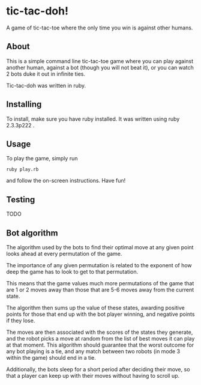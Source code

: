 # tic-tac-doh!

A game of tic-tac-toe where the only time you win is against other humans.

## About

This is a simple command line tic-tac-toe game where you can play against another human, against a bot (though you will not beat it), or you can watch 2 bots duke it out in infinite ties.

Tic-tac-doh was written in ruby.

## Installing

To install, make sure you have ruby installed. It was written using ruby 2.3.3p222  . 

## Usage

To play the game, simply run

```
ruby play.rb
```

and follow the on-screen instructions. Have fun!

## Testing

TODO

## Bot algorithm

The algorithm used by the bots to find their optimal move at any given point looks ahead at every permutation of the game. 

The importance of any given permutation is related to the exponent of how deep the game has to look to get to that permutation. 

This means that the game values much more permutations of the game that are 1 or 2 moves away than those that are 5-6 moves away from the current state. 

The algorithm then sums up the value of these states, awarding positive points for those that end up with the bot player winning, and negative points if they lose. 

The moves are then associated with the scores of the states they generate, and the robot picks a move at random from the list of best moves it can play at that moment. This algorithm should guarantee that the worst outcome for any bot playing is a tie, and any match between two robots (in mode 3 within the game) should end in a tie.

Additionally, the bots sleep for a short period after deciding their move, so that a player can keep up with their moves without having to scroll up. 
